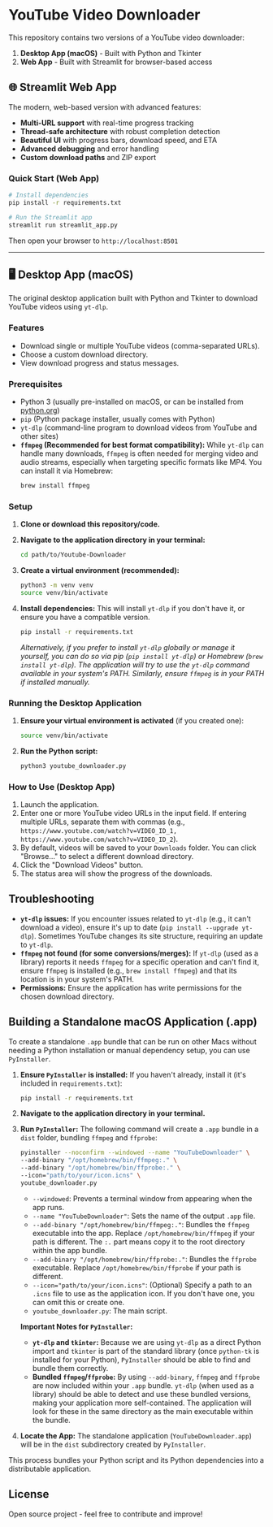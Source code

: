 # YouTube Video Downloader

This repository contains two versions of a YouTube video downloader:

1. **Desktop App (macOS)** - Built with Python and Tkinter
2. **Web App** - Built with Streamlit for browser-based access

## 🌐 Streamlit Web App

The modern, web-based version with advanced features:

- **Multi-URL support** with real-time progress tracking
- **Thread-safe architecture** with robust completion detection
- **Beautiful UI** with progress bars, download speed, and ETA
- **Advanced debugging** and error handling
- **Custom download paths** and ZIP export

### Quick Start (Web App)
```bash
# Install dependencies
pip install -r requirements.txt

# Run the Streamlit app
streamlit run streamlit_app.py
```

Then open your browser to `http://localhost:8501`

---

## 🖥️ Desktop App (macOS)

The original desktop application built with Python and Tkinter to download YouTube videos using `yt-dlp`.

### Features

- Download single or multiple YouTube videos (comma-separated URLs).
- Choose a custom download directory.
- View download progress and status messages.

### Prerequisites

- Python 3 (usually pre-installed on macOS, or can be installed from [python.org](https://www.python.org/))
- `pip` (Python package installer, usually comes with Python)
- `yt-dlp` (command-line program to download videos from YouTube and other sites)
- **`ffmpeg` (Recommended for best format compatibility):** While `yt-dlp` can handle many downloads, `ffmpeg` is often needed for merging video and audio streams, especially when targeting specific formats like MP4. You can install it via Homebrew:
  ```bash
  brew install ffmpeg
  ```

### Setup

1.  **Clone or download this repository/code.**

2.  **Navigate to the application directory in your terminal:**
    ```bash
    cd path/to/Youtube-Downloader
    ```

3.  **Create a virtual environment (recommended):**
    ```bash
    python3 -m venv venv
    source venv/bin/activate
    ```

4.  **Install dependencies:**
    This will install `yt-dlp` if you don't have it, or ensure you have a compatible version.
    ```bash
    pip install -r requirements.txt
    ```
    *Alternatively, if you prefer to install `yt-dlp` globally or manage it yourself, you can do so via pip (`pip install yt-dlp`) or Homebrew (`brew install yt-dlp`). The application will try to use the `yt-dlp` command available in your system's PATH. Similarly, ensure `ffmpeg` is in your PATH if installed manually.* 

### Running the Desktop Application

1.  **Ensure your virtual environment is activated** (if you created one):
    ```bash
    source venv/bin/activate 
    ```

2.  **Run the Python script:**
    ```bash
    python3 youtube_downloader.py
    ```

### How to Use (Desktop App)

1.  Launch the application.
2.  Enter one or more YouTube video URLs in the input field. If entering multiple URLs, separate them with commas (e.g., `https://www.youtube.com/watch?v=VIDEO_ID_1, https://www.youtube.com/watch?v=VIDEO_ID_2`).
3.  By default, videos will be saved to your `Downloads` folder. You can click "Browse..." to select a different download directory.
4.  Click the "Download Videos" button.
5.  The status area will show the progress of the downloads.

## Troubleshooting

-   **`yt-dlp` issues:** If you encounter issues related to `yt-dlp` (e.g., it can't download a video), ensure it's up to date (`pip install --upgrade yt-dlp`). Sometimes YouTube changes its site structure, requiring an update to `yt-dlp`.
-   **`ffmpeg` not found (for some conversions/merges):** If `yt-dlp` (used as a library) reports it needs `ffmpeg` for a specific operation and can't find it, ensure `ffmpeg` is installed (e.g., `brew install ffmpeg`) and that its location is in your system's PATH.
-   **Permissions:** Ensure the application has write permissions for the chosen download directory.

## Building a Standalone macOS Application (.app)

To create a standalone `.app` bundle that can be run on other Macs without needing a Python installation or manual dependency setup, you can use `PyInstaller`.

1.  **Ensure `PyInstaller` is installed:**
    If you haven't already, install it (it's included in `requirements.txt`):
    ```bash
    pip install -r requirements.txt 
    ```

2.  **Navigate to the application directory in your terminal.**

3.  **Run `PyInstaller`:**
    The following command will create a `.app` bundle in a `dist` folder, bundling `ffmpeg` and `ffprobe`:
    ```bash
    pyinstaller --noconfirm --windowed --name "YouTubeDownloader" \
    --add-binary "/opt/homebrew/bin/ffmpeg:." \
    --add-binary "/opt/homebrew/bin/ffprobe:." \
    --icon="path/to/your/icon.icns" \
    youtube_downloader.py
    ```
    -   `--windowed`: Prevents a terminal window from appearing when the app runs.
    -   `--name "YouTubeDownloader"`: Sets the name of the output `.app` file.
    -   `--add-binary "/opt/homebrew/bin/ffmpeg:."`: Bundles the `ffmpeg` executable into the app. Replace `/opt/homebrew/bin/ffmpeg` if your path is different. The `:.` part means copy it to the root directory within the app bundle.
    -   `--add-binary "/opt/homebrew/bin/ffprobe:."`: Bundles the `ffprobe` executable. Replace `/opt/homebrew/bin/ffprobe` if your path is different.
    -   `--icon="path/to/your/icon.icns"`: (Optional) Specify a path to an `.icns` file to use as the application icon. If you don't have one, you can omit this or create one.
    -   `youtube_downloader.py`: The main script.

    **Important Notes for `PyInstaller`:**
    *   **`yt-dlp` and `tkinter`:** Because we are using `yt-dlp` as a direct Python import and `tkinter` is part of the standard library (once `python-tk` is installed for your Python), `PyInstaller` should be able to find and bundle them correctly.
    *   **Bundled `ffmpeg`/`ffprobe`:** By using `--add-binary`, `ffmpeg` and `ffprobe` are now included within your `.app` bundle. `yt-dlp` (when used as a library) should be able to detect and use these bundled versions, making your application more self-contained. The application will look for these in the same directory as the main executable within the bundle.

4.  **Locate the App:**
    The standalone application (`YouTubeDownloader.app`) will be in the `dist` subdirectory created by `PyInstaller`.

This process bundles your Python script and its Python dependencies into a distributable application.

## License

Open source project - feel free to contribute and improve!
